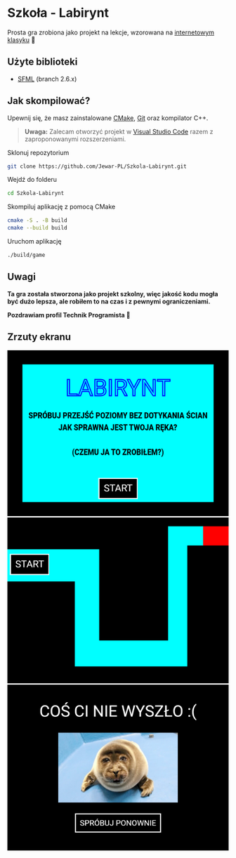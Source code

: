 # Szkoła - Labirynt

Prosta gra zrobiona jako projekt na lekcje, wzorowana na [internetowym klasyku](https://screamer.wiki/The_Maze) 🦭

## Użyte biblioteki
- [SFML](https://www.sfml-dev.org/) (branch 2.6.x)

## Jak skompilować?

Upewnij się, że masz zainstalowane [CMake](https://cmake.org/), [Git](https://git-scm.com/) oraz kompilator C++.

> **Uwaga:** Zalecam otworzyć projekt w [Visual Studio Code](https://code.visualstudio.com/) razem z zaproponowanymi rozszerzeniami.

Sklonuj repozytorium
```bash
git clone https://github.com/Jewar-PL/Szkola-Labirynt.git
```

Wejdź do folderu
```bash
cd Szkola-Labirynt
```

Skompiluj aplikację z pomocą CMake
```bash
cmake -S . -B build
cmake --build build
```

Uruchom aplikację
```bash
./build/game
```

## Uwagi

**Ta gra została stworzona jako projekt szkolny, więc jakość kodu mogła być dużo lepsza, ale robiłem to na czas i z pewnymi ograniczeniami.**

**Pozdrawiam profil Technik Programista 🦭**

## Zrzuty ekranu

![Menu główne](docs/menu.png)
![Poziom](docs/poziom.png)
![Przegrana](docs/przegrana.png)